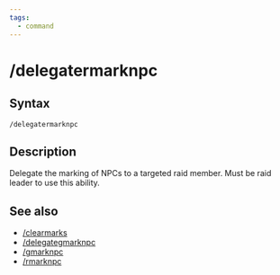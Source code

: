 ```yaml
---
tags:
  - command
---
```


# /delegatermarknpc

## Syntax

<!--cmd-syntax-start-->
```eqcommand
/delegatermarknpc
```
<!--cmd-syntax-end-->

## Description

<!--cmd-desc-start-->
Delegate the marking of NPCs to a targeted raid member. Must be raid leader to use this ability.
<!--cmd-desc-end-->

## See also

- [/clearmarks](cmd-clearmarks.md)
- [/delegategmarknpc](cmd-delegategmarknpc.md)
- [/gmarknpc](cmd-gmarknpc.md)
- [/rmarknpc](cmd-rmarknpc.md)